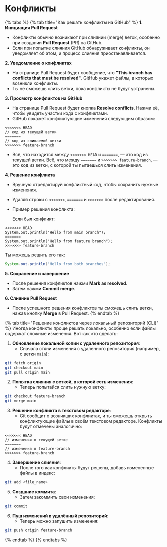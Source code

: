 # Конфликты

{% tabs %}
{% tab title="Как решать конфликты на GitHub" %}
**1. Инициация Pull Request**

* Конфликты обычно возникают при слиянии (merge) веток, особенно при создании **Pull Request** (PR) на GitHub.
* Если при попытке слияния GitHub обнаруживает конфликты, он уведомляет об этом, и процесс слияния приостанавливается.

**2. Уведомление о конфликтах**

* На странице Pull Request будет сообщение, что **"This branch has conflicts that must be resolved"**. GitHub укажет файлы, в которых возникли конфликты.
* Ты не сможешь слить ветки, пока конфликты не будут устранены.

**3. Просмотр конфликтов на GitHub**

* На странице Pull Request будет кнопка **Resolve conflicts**. Нажми её, чтобы увидеть участки кода с конфликтами.
* GitHub покажет конфликтующие изменения следующим образом:

```
<<<<<<< HEAD
// код из текущей ветки
=======
// код из сливаемой ветки
>>>>>>> feature-branch
```

* Всё, что находится между `<<<<<<< HEAD` и `=======`, — это код из текущей ветки. Всё, что между `=======` и `>>>>>>> feature-branch`, — это код из ветки, с которой ты пытаешься слить изменения.

**4. Решение конфликта**

* Вручную отредактируй конфликтный код, чтобы сохранить нужные изменения.
* Удаляй строки с `<<<<<<<`, `=======` и `>>>>>>>` после редактирования.
*   Пример решения конфликта:

    Если был конфликт:

```
<<<<<<< HEAD
System.out.println("Hello from main branch");
=======
System.out.println("Hello from feature branch");
>>>>>>> feature-branch
```

Ты можешь решить его так:

```java
System.out.println("Hello from both branches");
```

**5. Сохранение и завершение**

* После решения конфликтов нажми **Mark as resolved**.
* Затем нажми **Commit merge**.

**6. Слияние Pull Request**

* После успешного решения конфликтов ты сможешь слить ветки, нажав кнопку **Merge** в Pull Request.
{% endtab %}

{% tab title="Решение конфликтов через локальный репозиторий (CLI)" %}
Иногда конфликты проще решать локально, особенно если файлы содержат сложные изменения. Вот как это сделать:

1. **Обновление локальной копии с удаленного репозитория**:
   * Сначала стяни изменения с удаленного репозитория (например, с ветки `main`):

```bash
git fetch origin
git checkout main
git pull origin main
```

2. **Попытка слияния с веткой, в которой есть изменения**:
   * Теперь попытайся слить нужную ветку:

```bash
git checkout feature-branch
git merge main
```

3. **Решение конфликта в текстовом редакторе**:
   * Git сообщит о возникших конфликтах, и ты сможешь открыть конфликтующие файлы в своём текстовом редакторе. Конфликты будут отмечены аналогично:

```
<<<<<<< HEAD
// изменения в текущей ветке
=======
// изменения в feature-branch
>>>>>>> feature-branch
```

4. **Завершение слияния**:
   * После того как конфликты будут решены, добавь измененные файлы в индекс:

```bash
git add <file_name>
```

5. **Создание коммита**:
   * Затем закоммить свои изменения:

```bash
git commit
```

6. **Пуш изменений в удалённый репозиторий**:
   * Теперь можно запушить изменения:

```bash
git push origin feature-branch
```
{% endtab %}
{% endtabs %}
